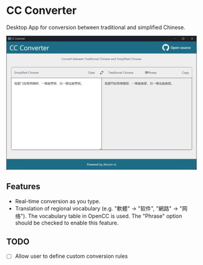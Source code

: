 # CC Converter

Desktop App for conversion between traditional and simplified Chinese.

![demo](demo-screenshot.png)

## Features

- Real-time conversion as you type.
- Translation of regional vocabulary (e.g. "軟體" -> "软件", "網路" -> "网络"). The vocabulary table in OpenCC is used. The "Phrase" option should be checked to enable this feature.


## TODO

- [ ] Allow user to define custom conversion rules
